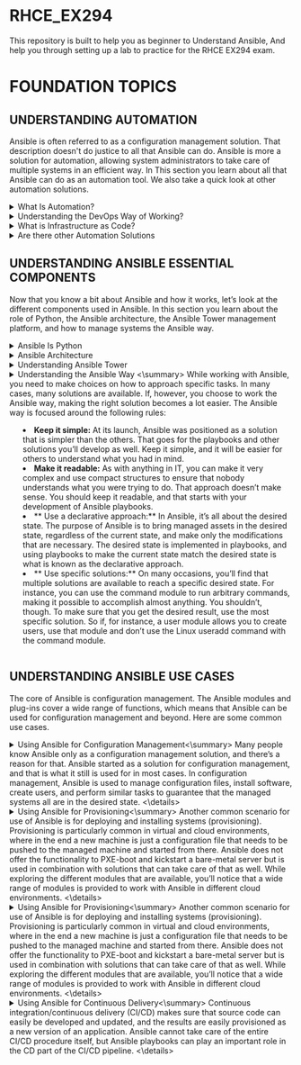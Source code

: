 # RHCE_EX294
This repository is built to help you as beginner to Understand Ansible, And
help you through setting up a lab to practice for the RHCE EX294 exam.

# FOUNDATION TOPICS
## UNDERSTANDING AUTOMATION
Ansible is often referred to as a configuration
management solution. That description doesn't do
justice to all that Ansible can do. Ansible is more a
solution for automation, allowing system administrators
to take care of multiple systems in an efficient way. In
This section you learn about all that Ansible can do as an
automation tool. We also take a quick look at other
automation solutions.


<details><summary>What Is Automation?</summary>

## What Is Automation?
In the years of the system administrator, companies used
servers. These servers performed a wide range of
different tasks, and to ensure that every server was doing
what it needed to be doing, a system administrator was
needed. System administrators typically had advanced
skills in managing different parts of the operating system
that ran on their servers.

Even though the years of the system administrator were
glorious, and many gurus worked in IT departments,
from a company perspective, this scenario was not ideal.
First, because system administrator skills are specific to
that person, if that person goes away, forgets about
brilliant solutions applied earlier, or just has a bad day,
things might go wrong.

Another part that was not ideal was that the system
administrator typically took care of individual servers,
and with the development of IT in recent years,
companies have gone from a handful of servers to data
centers and cloud environments with hundreds if not
thousands of servers. So a more efficient approach was
needed.

A first attempt in many sites was the use of shell scripts.
Based on the deep knowledge of many system
administrators, shell scripts can be used in a flexible way
to automate a wide range of tasks on many servers. Using
shell scripts, however, does come with some
disadvantages:
- **Shell scripts cannot be used on a wide range of
different devices that need management.**
- **It is difficult to write shell scripts in a way that will
always produce the same result in every situation.**

Because of these differences, and also because of changes
in the way companies consume IT, a new approach was
needed.
</details>

<details><summary>Understanding the DevOps Way of Working?</summary>


## Understanding the DevOps Way of Working?
Throughout the years the way IT is consumed has
changed. In the past, IT was used to provide great
services to end users who just had to deal with them.
Now the landscape has changed to an environment in
which IT is everywhere, and multiple applications can provide a solution to the same IT problem. The years of
the system administrator slowly came to an end, and the
system administrator’s role needed to come closer to that
of the developers.

In this new way of working, the developers take care of
building applications, and system administrators take
care of implementing the code as a working application.
Because this change required a deep cooperation
between the developer and the system administrator, a
new role was created: the role of the DevOps. The term
DevOps is a contraction of developer and operator. In
this role, tasks performed by the developer and the
system administrator come together. A common
definition of DevOps is **“a set of practices intended to
reduce the time between committing a change to a
system and the change being placed into normal
production, while ensuring high quality”** (Len Bass, Ingo
Weber, and Liming Zhu, **DevOps: A Software Architect’s
Perspective**, Boston, MA: Addison-Wesley Professional,
2015).

With this new role, the “DevOps way of working” was
introduced. The exact definition is not always the same,
but in general, it comes down to managing the entire
application life cycle, which consists of the following
elements:
- **Coding:** Developing and reviewing application
source code
- **Building:** Using continuous integration to include
changes in the source code and convert to a working
application
- **Testing:** Using a toolchain that takes care of testing
the application and making sure that feedback is
provided on business risks, if there are any
- **Packaging:** Delivering the code to its end users by
bundling it into packages and offering these
packages in a repository
- **Releasing:** Approving, managing, and automating
new software releases
- **Configuring:** Managing the infrastructure to
support the new code
- **Monitoring:** Keeping an eye on application
performance and the way it is experienced by the
end users

To manage these different elements in the application
life cycle, new tools were introduced. Ansible is one of
these tools, with a strong focus on managing the
configuration of the managed environment according to
the infrastructure as code approach.

Some categories in the DevOps approach are more
important than others. The most important elements are
continuous integration, with solutions such as Jenkins
and GitLab, but also OpenShift and even Ansible. The
other main component is infrastructure as code, where
Ansible, Puppet, and Terraform are important solutions.
</details>

<details><summary>What is Infrastructure as Code?</summary>
The essence in infrastructure as code is that machinereadable
code (the automation language) is used to
describe the state the managed IT infrastructure needs to
be in. This is referred to as the desired state. This code is
next applied to the infrastructure to ensure that it
actually is in that state.

In this approach, the machine-readable code files, which
basically are simple text files, should be managed like
software code, using a version control system, or
Concurrent Version System (CVS). That means the tools
that are common to the developer are implemented to manage
the infrastructure as code. Commonly, Git
repositories are used for this purpose.

Putting these files in a CVS makes managing it easy. This
approach provides some benefits, such as easy
management of change history, upgrades, and rollback.
Infrastructure as code is the place where the developer
meets the operator in DevOps. Developers can easily
review changes, and operators can ensure that the
systems are in the state that developers expect.
</details>

<details><summary>Are there other Automation Solutions</summary>
To provide automation of configuration management,
Ansible is one of the most common solutions. Even if it
seems to be currently the most-used configuration
management solution, it’s not the only one. Other
common solutions include Puppet, Chef, and SaltStack.

Like Ansible, Puppet is one of the most important
automation solutions. There are a few reasons why
Ansible is taking over market share from Puppet though.
One of the reasons is YAML. Ansible configurations are
written in YAML, which is an easy-to-use and easy-tounderstand
language. Puppet uses its own language,
which is just not as easy. Another major difference is that
Ansible uses a push approach, where configurations are
sent from the controller node to the managed nodes.
Puppet uses a pull approach as its main strategy, where
managed nodes use an agent to connect to the Puppet
master to fetch their desired state.

Chef is built as a client/server solution, where the server
parts run on the master machine and the client parts are
implemented as an agent on the managed machines.
Chef provides its configuration in Ruby DSL, whereas
Ansible uses playbooks written in YAML. As a result,
Ansible is easier to learn because YAML is a much more
accessible data format.

SaltStack is another important alternative to Ansible.
The main difference between Ansible and SaltStack is the
performance. SaltStack uses the ZeroMQ message queue
to realize communication between the SaltStack minions
and the master, and that seems to be faster. SaltStack
uses configurations that are written in Jinja2 and use an
agent, which makes the learning curve to get started with
SaltStack also more complex.
</details>

## UNDERSTANDING ANSIBLE ESSENTIAL COMPONENTS
Now that you know a bit about Ansible and how it works,
let’s look at the different components used in Ansible. In
this section you learn about the role of Python, the
Ansible architecture, the Ansible Tower management
platform, and how to manage systems the Ansible way.
<br>

<details><summary>Ansible Is Python</summary>
There are many programming and scripting languages in
use in IT. In open source, the last few decades have seen
the rise of the Python scripting language. Python has
become the foundation of different solutions, such as
Ansible and OpenStack. The reason is that Python is
relatively easy to learn. The focus in Python is on
readability of code, while at the same time Python makes
it possible to do things in an easy way.

Ansible is written in Python, and most components that
are used in Ansible are written in Python as well. The
default Ansible version that is installed on Red Hat
Enterprise Linux 7 is based on Python 2.7; the Ansible
release that is used in RHEL 8 is based on Python 3.6.
There is no direct relation between an Ansible version
and a Python version. Recent versions of Ansible can call
either Python 2.x or Python 3.x scripts, but Python 3.x is
the better option nowadays because Python 2 is past its
end of support life.

The fact that Ansible is written in Python makes it easier
to integrate Ansible with custom scripts because Python
is a very common and widely known scripting language.
This doesn’t mean you have to know Python to work with
Ansible though. It’s true that if you understand the
workings of Python it’s easier to explain specific behavior
in Ansible, but it’s perfectly possible to be an expert in
Ansible without even knowing how to write a Hello
World script in Python.
</details>

<details><summary>Ansible Architecture</summary>
There are two main node roles in Ansible. The controller
node is the node that runs the Ansible software and from
which the operator issues Ansible commands. The
controller node can be a server running Linux, an
operator laptop, or a system running Ansible Tower. The
only requirement is that the controller node needs to be
Linux.

From the controller node, the managed nodes are
addressed. On the controller node, an inventory is
maintained to know which managed nodes are available.
Ansible doesn’t require the use of any agents. That
means it can reach out to managed nodes without a need
to install anything. To do so, Ansible uses native remote
access solutions that are provided by the managed node.
On Linux, remote access is realized by using SSH; on
Windows, it is realized by using Windows Remote
Management (WinRM); and on network devices, it can
be provided by using SSH or API access.

To configure the managed nodes, Ansible uses
playbooks. A playbook is written in YAML and contains
one or more plays. Each play consists of one or more
tasks that are executed on the managed nodes.

To implement the tasks, Ansible uses modules. Modules
are the pieces of code that do the actual work on the
managed nodes, and many modules are available—more than 3,000 already,
and the number is increasing.
Ansible also provides plug-ins. Ansible plug-ins are used
to extend Ansible functionality with additional features.

Ansible playbooks should be developed to be
idempotent. That means a playbook will always produce
the same results, even if it is started multiple times on
the same node. As a part of the idempotency, playbooks
should also be self-containing and not depend on any
other playbooks to be successful.
</details>
<details><summary>Understanding Ansible Tower</summary>
Ansible can be used in two different ways: Ansible
Engine or Ansible Tower. Ansible Engine is the
command-line version of Ansible, where modules and
plug-ins are used to offer Ansible functionality. Ansible
Engine is the solution of choice for people who like to
work from the command line in a medium- to mid-sized
environment.

Apart from Ansible Engine, there is Ansible Tower,
which is based on the AWX open-source solution. It
provides a web-based interface to manage Ansible.
Ansible Tower adds different features to Ansible Engine,
such as

- **Web management interface**
- **Role-based access control**
- **Job scheduling**
- **Enhanced security**
- **Centralized logging**

Because the RHCE EX294 exam is about Ansible Engine,
you won’t find much information about Ansible Tower in
this book.

</details>
<details><summary> Understanding the Ansible Way <\summary>
While working with Ansible, you need to make choices
on how to approach specific tasks. In many cases, many
solutions are available. If, however, you choose to work
the Ansible way, making the right solution becomes a lot
easier. The Ansible way is focused around the following
rules:

- **Keep it simple:** At its launch, Ansible was
positioned as a solution that is simpler than the
others. That goes for the playbooks and other
solutions you’ll develop as well. Keep it simple, and
it will be easier for others to understand what you
had in mind.
- **Make it readable:** As with anything in IT, you can
make it very complex and use compact structures to
ensure that nobody understands what you were
trying to do. That approach doesn’t make sense. You
should keep it readable, and that starts with your
development of Ansible playbooks.
- ** Use a declarative approach:** In Ansible, it’s all
about the desired state. The purpose of Ansible is to
bring managed assets in the desired state,
regardless of the current state, and make only the
modifications that are necessary. The desired state
is implemented in playbooks, and using playbooks
to make the current state match the desired state is
what is known as the declarative approach.
- ** Use specific solutions:** On many occasions, you’ll
find that multiple solutions are available to reach a
specific desired state. For instance, you can use the
command module to run arbitrary commands,
making it possible to accomplish almost anything.
You shouldn’t, though. To make sure that you get
the desired result, use the most specific solution. So
if, for instance, a user module allows you to create
users, use that module and don’t use the Linux
useradd command with the command module.
</details>

## UNDERSTANDING ANSIBLE USE CASES
The core of Ansible is configuration management. The
Ansible modules and plug-ins cover a wide range of
functions, which means that Ansible can be used for
configuration management and beyond. Here are some
common use cases.

<details><summary>Using Ansible for Configuration
Management<\summary>
Many people know Ansible only as a configuration
management solution, and there’s a reason for that.
Ansible started as a solution for configuration
management, and that is what it still is used for in most
cases. In configuration management, Ansible is used to
manage configuration files, install software, create users,
and perform similar tasks to guarantee that the managed
systems all are in the desired state.
<\details>

<details><summary>Using Ansible for Provisioning<\summary>
Another common scenario for use of Ansible is for
deploying and installing systems (provisioning).
Provisioning is particularly common in virtual and cloud
environments, where in the end a new machine is just a
configuration file that needs to be pushed to the
managed machine and started from there. Ansible does
not offer the functionality to PXE-boot and kickstart a
bare-metal server but is used in combination with
solutions that can take care of that as well. While
exploring the different modules that are available, you’ll
notice that a wide range of modules is provided to work
with Ansible in different cloud environments.
<\details>
<details><summary>Using Ansible for Provisioning<\summary>
Another common scenario for use of Ansible is for
deploying and installing systems (provisioning).
Provisioning is particularly common in virtual and cloud
environments, where in the end a new machine is just a
configuration file that needs to be pushed to the
managed machine and started from there. Ansible does
not offer the functionality to PXE-boot and kickstart a
bare-metal server but is used in combination with
solutions that can take care of that as well. While
exploring the different modules that are available, you’ll
notice that a wide range of modules is provided to work
with Ansible in different cloud environments.
<\details>

<details><summary>Using Ansible for Continuous Delivery<\summary>
Continuous integration/continuous delivery (CI/CD)
makes sure that source code can easily be developed and
updated, and the results are easily provisioned as a new
version of an application. Ansible cannot take care of the
entire CI/CD procedure itself, but Ansible playbooks can
play an important role in the CD part of the CI/CD
pipeline.
<\details>
